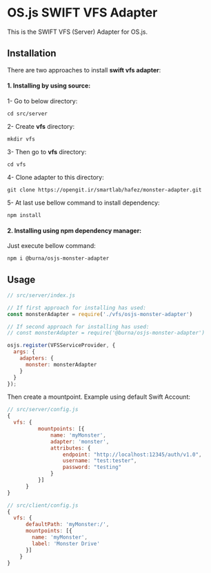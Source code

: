 # OS.js SWIFT VFS Adapter

This is the SWIFT VFS (Server) Adapter for OS.js.

## Installation
There are two approaches to install **swift vfs adapter**:

#### 1. Installing by using source:
1- Go to below directory:

`cd src/server`

2- Create **vfs** directory:

`mkdir vfs`

3- Then go to **vfs** directory:

`cd vfs`

4- Clone adapter to this directory:

`git clone https://opengit.ir/smartlab/hafez/monster-adapter.git`

5- At last use bellow command to install dependency:

`npm install`


#### 2. Installing using npm dependency manager:

Just execute bellow command:

`npm i @burna/osjs-monster-adapter`

## Usage

```javascript
// src/server/index.js

// If first approach for installing has used:
const monsterAdapter = require('./vfs/osjs-monster-adapter')

// If second approach for installing has used:
// const monsterAdapter = require('@burna/osjs-monster-adapter')

osjs.register(VFSServiceProvider, {
  args: {
    adapters: {
      monster: monsterAdapter
    }
  }
});
```

Then create a mountpoint. Example using default Swift Account:

```javascript
// src/server/config.js
{
  vfs: {
          mountpoints: [{
              name: 'myMonster',
              adapter: 'monster',
              attributes: {
                  endpoint: "http://localhost:12345/auth/v1.0",
                  username: "test:tester",
                  password: "testing"
              }
          }]
      }
}

// src/client/config.js
{
  vfs: {
      defaultPath: 'myMonster:/',
      mountpoints: [{
        name: 'myMonster',
        label: 'Monster Drive'
      }]
    }
}
```